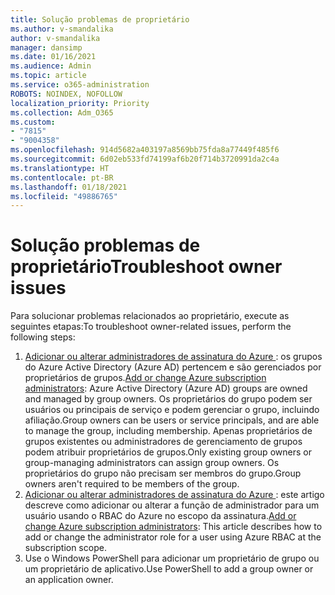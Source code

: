 ```yaml
---
title: Solução problemas de proprietário
ms.author: v-smandalika
author: v-smandalika
manager: dansimp
ms.date: 01/16/2021
ms.audience: Admin
ms.topic: article
ms.service: o365-administration
ROBOTS: NOINDEX, NOFOLLOW
localization_priority: Priority
ms.collection: Adm_O365
ms.custom:
- "7815"
- "9004358"
ms.openlocfilehash: 914d5682a403197a8569bb75fda8a77449f485f6
ms.sourcegitcommit: 6d02eb533fd74199af6b20f714b3720991da2c4a
ms.translationtype: HT
ms.contentlocale: pt-BR
ms.lasthandoff: 01/18/2021
ms.locfileid: "49886765"
---
```

# <a name="troubleshoot-owner-issues"></a><span data-ttu-id="e61c5-102">Solução problemas de proprietário</span><span class="sxs-lookup"><span data-stu-id="e61c5-102">Troubleshoot owner issues</span></span>

<span data-ttu-id="e61c5-103">Para solucionar problemas relacionados ao proprietário, execute as seguintes etapas:</span><span class="sxs-lookup"><span data-stu-id="e61c5-103">To troubleshoot owner-related issues, perform the following steps:</span></span>

1. <span data-ttu-id="e61c5-104">[ Adicionar ou alterar administradores de assinatura do Azure ](https://docs.microsoft.com/azure/active-directory/fundamentals/active-directory-accessmanagement-managing-group-owners): os grupos do Azure Active Directory (Azure AD) pertencem e são gerenciados por proprietários de grupos.</span><span class="sxs-lookup"><span data-stu-id="e61c5-104">[Add or change Azure subscription administrators](https://docs.microsoft.com/azure/active-directory/fundamentals/active-directory-accessmanagement-managing-group-owners): Azure Active Directory (Azure AD) groups are owned and managed by group owners.</span></span> <span data-ttu-id="e61c5-105">Os proprietários do grupo podem ser usuários ou principais de serviço e podem gerenciar o grupo, incluindo afiliação.</span><span class="sxs-lookup"><span data-stu-id="e61c5-105">Group owners can be users or service principals, and are able to manage the group, including membership.</span></span> <span data-ttu-id="e61c5-106">Apenas proprietários de grupos existentes ou administradores de gerenciamento de grupos podem atribuir proprietários de grupos.</span><span class="sxs-lookup"><span data-stu-id="e61c5-106">Only existing group owners or group-managing administrators can assign group owners.</span></span> <span data-ttu-id="e61c5-107">Os proprietários do grupo não precisam ser membros do grupo.</span><span class="sxs-lookup"><span data-stu-id="e61c5-107">Group owners aren't required to be members of the group.</span></span>
2. <span data-ttu-id="e61c5-108">[Adicionar ou alterar administradores de assinatura do Azure ](https://docs.microsoft.com/azure/cost-management-billing/manage/add-change-subscription-administrator): este artigo descreve como adicionar ou alterar a função de administrador para um usuário usando o RBAC do Azure no escopo da assinatura.</span><span class="sxs-lookup"><span data-stu-id="e61c5-108">[Add or change Azure subscription administrators](https://docs.microsoft.com/azure/cost-management-billing/manage/add-change-subscription-administrator): This article describes how to add or change the administrator role for a user using Azure RBAC at the subscription scope.</span></span>
3. <span data-ttu-id="e61c5-109">Use o Windows PowerShell para adicionar um proprietário de grupo ou um proprietário de aplicativo.</span><span class="sxs-lookup"><span data-stu-id="e61c5-109">Use PowerShell to add a group owner or an application owner.</span></span>
